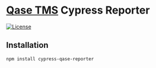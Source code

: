 # [Qase TMS](https://qase.io) Cypress Reporter

[![License](https://lxgaming.github.io/badges/License-Apache%202.0-blue.svg)](https://www.apache.org/licenses/LICENSE-2.0)

## Installation

```
npm install cypress-qase-reporter
```
